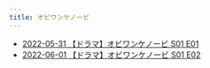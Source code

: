 ```yaml
---
title: オビワンケノービ
---
```



- [2022-05-31 【ドラマ】オビワンケノービ S01 E01](./../../../../d/2022/05/31/【ドラマ】オビワンケノービ_S01_E01.md)
- [2022-06-01 【ドラマ】オビワンケノービ S01 E02](./../../../../d/2022/06/01/【ドラマ】オビワンケノービ_S01_E02.md)




